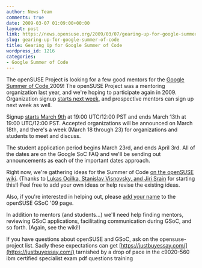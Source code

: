 ```yaml
---
author: News Team
comments: true
date: 2009-03-07 01:09:00+00:00
layout: post
link: https://news.opensuse.org/2009/03/07/gearing-up-for-google-summer-of-code/
slug: gearing-up-for-google-summer-of-code
title: Gearing Up for Google Summer of Code
wordpress_id: 1216
categories:
- Google Summer of Code
---
```


The openSUSE Project is looking for a few good mentors for the [Google Summer of Code ](//code.google.com/soc/)2009! The openSUSE Project was a mentoring organization last year, and we're hoping to participate again in 2009. Organization signup [starts next week](//code.google.com/opensource/gsoc/2009/faqs.html#0_1_timeline_5354032302481437_), and prospective mentors can sign up next week as well.

Signup [starts March 9th](//en.opensuse.org/Summer_of_Code_2009#Important_dates) at 19:00 UTC/12:00 PST and ends March 13th at 19:00 UTC/12:00 PST. Accepted organizations will be announced on March 18th, and there's a week (March 18 through 23) for organizations and students to meet and discuss.

The student application period begins March 23rd, and ends April 3rd. All of the dates are on the Google SoC FAQ and we'll be sending out announcements as each of the important dates approach.

Right now, we're gathering ideas for the Summer of Code [on the openSUSE wiki](//en.opensuse.org/Summer_of_Code_2009#Ideas). (Thanks to [Lukas Ocilka, Stanislav Visnovsky, and Jiri Srain](//kobliha-suse.blogspot.com/2009/03/google-summer-of-code-2009-opensuse-is.html) for starting this!) Feel free to add your own ideas or help revise the existing ideas.

Also, if you're interested in helping out, please [add your name](//en.opensuse.org/Summer_of_Code_2009#Organization) to the openSUSE GSoC '09 page.

In addition to mentors (and students...) we'll need help finding mentors, reviewing GSoC applications, facilitating communication during GSoC, and so forth. (Again, see the wiki!)

If you have questions about openSUSE and GSoC, ask on the opensuse-project list. Sadly these expectations can get [https://justbuyessay.com/](https://justbuyessay.com/) tarnished by a drop of pace in the c9020-560 ibm certified specialist exam pdf questions training
